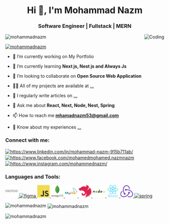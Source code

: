 ﻿<!-- [![MasterHead](https://getflywheel.com/layout/wp-content/uploads/2019/02/The_Best_Java_Script_Libraries_1800x500-1-1800x500.jpg)](https://mohammadnazm.io) -->
<h1 align="center">Hi 👋, I'm Mohammad Nazm</h1>
<h3 align="center">Software Engineer | Fullstack | MERN</h3>
<img align="right" alt="Coding" with="400" src="https://www.lambdatest.com/resources/images/news24.gif"
<p align="left"> <img src="https://komarev.com/ghpvc/?username=mohammadnazm&label=Profile%20views&color=0e75b6&style=flat" alt="mohammadnazm" /></p>

<p align="left"> <a href="https://github.com/ryo-ma/github-profile-trophy"><img src="https://github-profile-trophy.vercel.app/?username=mohammadnazm" alt="mohammadnazm" /></a> </p>

- 🔭 I’m currently working on My Portfolio

- 🌱 I’m currently learning **Next js, Nest js and Always Js**

- 👯 I’m looking to collaborate on **Open Source Web Application**

- 👨‍💻 All of my projects are available at [...](...)

- 📝 I regularly write articles on [...](...)

- 💬 Ask me about **React, Next, Node, Nest, Spring**

- 📫 How to reach me **mhamadnazm53@gmail.com**

- 📄 Know about my experiences [...](...)

<h3 align="left">Connect with me:</h3>
<p align="left">
<a href="https://www.linkedin.com/in/mohammad-nazm-915b711ab/" target="blank"><img align="center" src="https://raw.githubusercontent.com/rahuldkjain/github-profile-readme-generator/master/src/images/icons/Social/linked-in-alt.svg" alt="https://www.linkedin.com/in/mohammad-nazm-915b711ab/" height="30" width="40" /></a>
<a href="https://fb.com/https://www.facebook.com/mohamedmohamed.nazmnazm" target="blank"><img align="center" src="https://raw.githubusercontent.com/rahuldkjain/github-profile-readme-generator/master/src/images/icons/Social/facebook.svg" alt="https://www.facebook.com/mohamedmohamed.nazmnazm" height="30" width="40" /></a>
<a href="https://instagram.com/https://www.instagram.com/mohammednazm/" target="blank"><img align="center" src="https://raw.githubusercontent.com/rahuldkjain/github-profile-readme-generator/master/src/images/icons/Social/instagram.svg" alt="https://www.instagram.com/mohammednazm/" height="30" width="40" /></a>
</p>

<h3 align="left">Languages and Tools:</h3>
<p align="left"> <a href="https://expressjs.com" target="_blank" rel="noreferrer"> <img src="https://raw.githubusercontent.com/devicons/devicon/master/icons/express/express-original-wordmark.svg" alt="express" width="40" height="40"/> </a> <a href="https://www.figma.com/" target="_blank" rel="noreferrer"> <img src="https://www.vectorlogo.zone/logos/figma/figma-icon.svg" alt="figma" width="40" height="40"/> </a> <a href="https://developer.mozilla.org/en-US/docs/Web/JavaScript" target="_blank" rel="noreferrer"> <img src="https://raw.githubusercontent.com/devicons/devicon/master/icons/javascript/javascript-original.svg" alt="javascript" width="40" height="40"/> </a> <a href="https://www.mongodb.com/" target="_blank" rel="noreferrer"> <img src="https://raw.githubusercontent.com/devicons/devicon/master/icons/mongodb/mongodb-original-wordmark.svg" alt="mongodb" width="40" height="40"/> </a> <a href="https://www.mysql.com/" target="_blank" rel="noreferrer"> <img src="https://raw.githubusercontent.com/devicons/devicon/master/icons/mysql/mysql-original-wordmark.svg" alt="mysql" width="40" height="40"/> </a> <a href="https://nestjs.com/" target="_blank" rel="noreferrer"> <img src="https://raw.githubusercontent.com/devicons/devicon/master/icons/nestjs/nestjs-plain.svg" alt="nestjs" width="40" height="40"/> </a> <a href="https://nodejs.org" target="_blank" rel="noreferrer"> <img src="https://raw.githubusercontent.com/devicons/devicon/master/icons/nodejs/nodejs-original-wordmark.svg" alt="nodejs" width="40" height="40"/> </a> <a href="https://reactjs.org/" target="_blank" rel="noreferrer"> <img src="https://raw.githubusercontent.com/devicons/devicon/master/icons/react/react-original-wordmark.svg" alt="react" width="40" height="40"/> </a> <a href="https://redux.js.org" target="_blank" rel="noreferrer"> <img src="https://raw.githubusercontent.com/devicons/devicon/master/icons/redux/redux-original.svg" alt="redux" width="40" height="40"/> </a> <a href="https://spring.io/" target="_blank" rel="noreferrer"> <img src="https://www.vectorlogo.zone/logos/springio/springio-icon.svg" alt="spring" width="40" height="40"/> </a> </p>

<p><img align="left" src="https://github-readme-stats.vercel.app/api/top-langs?username=mohammadnazm&show_icons=true&locale=en&layout=compact" alt="mohammadnazm" /></p>

<p>&nbsp;<img align="center" src="https://github-readme-stats.vercel.app/api?username=mohammadnazm&show_icons=true&locale=en" alt="mohammadnazm" /></p>

<p><img align="center" src="https://github-readme-streak-stats.herokuapp.com/?user=mohammadnazm&" alt="mohammadnazm" /></p>
